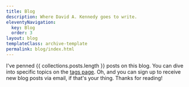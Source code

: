 ```yaml
---
title: Blog
description: Where David A. Kennedy goes to write.
eleventyNavigation:
  key: Blog
  order: 3
layout: blog
templateClass: archive-template
permalink: blog/index.html
---
```


I've penned {{ collections.posts.length }} posts on this blog. You can dive into specific topics on the <a href="{{ '/tags/' | url }}">tags page</a>. Oh, and you can sign up to receive new blog posts via email, if that's your thing. Thanks for reading!
